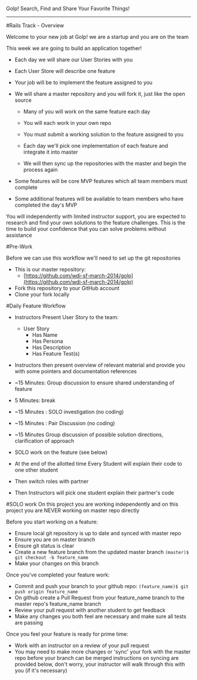 Golp! Search, Find and Share Your Favorite Things!

---

#Rails Track - Overview

Welcome to your new job at Golp! we are a startup and you are on the team

This week we are going to build an application together!

* Each day we will share our User Stories with you

* Each User Store will describe one feature

* Your job will be to implement the feature assigned to you

* We will share a master repository and you will fork it, just like the open source

    * Many of you will work on the same feature each day

    * You will each work in your own repo

    * You must submit a working solution to the feature assigned to you

    * Each day we'll pick one implementation of each feature and integrate it into master

    * We will then sync up the repositories with the master and begin the process again

* Some features will be core MVP features which all team members must complete

* Some additional features will be available to team members who have completed the day's MVP

You will independently with limited instructor support, you are expected to research and find your own solutions to
the feature challenges. This is the time to build your confidence that you can solve problems without assistance


#Pre-Work

Before we can use this workflow we'll need to set up the git repositories

* This is our master repository:
  * [https://github.com/wdi-sf-march-2014/golp](https://github.com/wdi-sf-march-2014/golp)
* Fork this repository to your GitHub account
* Clone your fork locally


#Daily Feature Workflow

* Instructors Present User Story to the team:

    * User Story
      * Has Name
      * Has Persona
      * Has Description
      * Has Feature Test(s)

* Instructors then present overview of relevant material and  provide you with some pointers and documentation
references

* ~15 Minutes: Group discussion to ensure shared understanding of feature

* 5 Minutes: break

* ~15 Minutes : SOLO investigation (no coding)

* ~15 Minutes : Pair Discussion (no coding)

* ~15 Minutes Group discussion of possible solution directions, clarification of approach

* SOLO work on the feature (see below)

* At the end of the allotted time Every Student will explain their code to one other student

* Then switch roles with partner

* Then Instructors will pick one student explain their partner's code


#SOLO work
On this project you are working independently and on this project you are NEVER working on master repo directly

Before you start working on a feature:

* Ensure local git repository is up to date and synced with master repo
* Ensure you are on master branch
* Ensure git status is clear
* Create a new feature branch from the updated master branch
    ```(master)$ git checkout -b feature_name```
* Make your changes on this branch

Once you've completed your feature work:

* Commit and push your branch to your github repo:
    ```(feature_name)$ git push origin feature_name```
* On github create a Pull Request from your feature_name branch to the master repo's feature_name branch
* Review your pull request with another student to get feedback
* Make any changes you both feel are necessary and make sure all tests are passing

Once you feel your feature is ready for prime time:

* Work with an instructor on a review of your pull request
* You may need to make more changes or 'sync' your fork with the master repo before your branch can be merged
instructions on syncing are provided below, don't worry, your instructor will walk through this with
you (if it's necessary)


